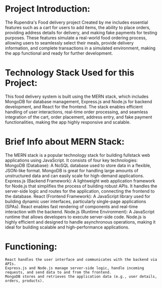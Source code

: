 # Project Introduction:
  The Rupendra's Food delivery project Created by me includes essential features such as a cart for users to add items, 
  the ability to place orders, providing address details for delivery, and making fake payments for testing purposes. 
  These features simulate a real-world food ordering process, allowing users to seamlessly select their meals, 
  provide delivery information, and complete transactions in a simulated environment, making the app functional and ready for further development.

# Technology Stack Used for this Project:
  This food delivery system is built using the MERN stack, which includes MongoDB for database management, 
  Express.js and Node.js for backend development, and React for the frontend. The stack enables efficient handling of user interactions, 
  real-time order processing, and seamless integration of the cart, order placement, address entry, and fake payment functionalities, making the app highly responsive and scalable.
  
# Brief Info about MERN Stack:
  The MERN stack is a popular technology stack for building fullstack web applications using JavaScript. It consists of four key technologies:
  MongoDB (Database): 
      A NoSQL database used to store data in a flexible, JSON-like format. 
      MongoDB is great for handling large amounts of unstructured data and can easily scale for high-demand applications.
  Express.js (Backend Framework): 
      A lightweight web application framework for Node.js that simplifies the process of building robust APIs. 
      It handles the server-side logic and routes for the application, connecting the frontend to the database.
  React (Frontend Framework): 
      A JavaScript library used for building dynamic user interfaces, particularly single-page applications (SPAs). 
      React enables fast rendering of components and real-time interaction with the backend.
  Node.js (Runtime Environment): A JavaScript runtime that allows developers to execute server-side code. 
      Node.js is highly efficient and designed to handle asynchronous operations, making it ideal for building scalable and high-performance applications.

# Functioning:
    React handles the user interface and communicates with the backend via APIs.
    Express.js and Node.js manage server-side logic, handle incoming requests, and send data to and from the frontend.
    MongoDB stores and retrieves the application data (e.g., user details, orders, products).
